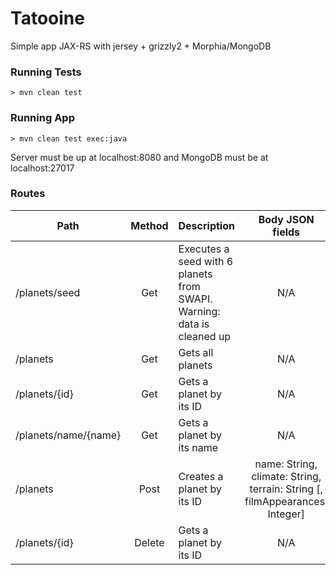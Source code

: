 # Tatooine
Simple app JAX-RS with jersey + grizzly2 + Morphia/MongoDB


### Running Tests

```shell
> mvn clean test
```

### Running App
```shell
> mvn clean test exec:java
```

Server must be up at localhost:8080 and MongoDB must be at localhost:27017
 

### Routes
| Path          | Method | Description                               | Body JSON fields                                                                  |
| ---------- | :----: | --------------------------------------- | :-------------------------------------------------------------------------------: |
| /planets/seed |  Get  | Executes a seed with 6 planets from SWAPI. Warning: data is cleaned up | N/A |
| /planets     |  Get  | Gets all planets | N/A |
| /planets/{id} |  Get  | Gets a planet by its ID | N/A |
| /planets/name/{name} |  Get  | Gets a planet by its name | N/A |
| /planets     |  Post  | Creates a planet by its ID | name: String, climate: String, terrain: String [, filmAppearances: Integer]|
| /planets/{id} |  Delete  | Gets a planet by its ID | N/A |

